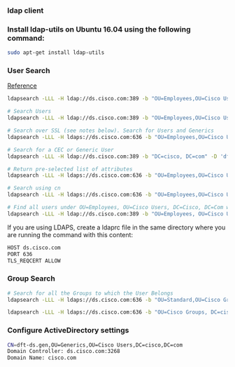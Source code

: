 ### ldap client

### Install ldap-utils on Ubuntu 16.04 using the following command:

```bash
sudo apt-get install ldap-utils
```

### User Search

[Reference](https://stackoverflow.com/questions/22224465/querying-windows-active-directory-server-using-ldapsearch-from-command-line)

```bash
ldapsearch -LLL -H ldap://ds.cisco.com:389 -b "OU=Employees,OU=Cisco Users, DC=cisco, DC=com" -D 'dft-ds.gen@cisco.com' -w '' '(sAMAccountName=anasharm)'

# Search Users
ldapsearch -LLL -H ldap://ds.cisco.com:389 -b "OU=Employees,OU=Cisco Users, DC=cisco, DC=com" -D 'CN=cd-spinnaker.gen,OU=Generics,OU=Cisco Users,DC=cisco,DC=com' -w '<password>' '(sAMAccountName=visardan)'

# Search over SSL (see notes below). Search for Users and Generics
ldapsearch -LLL -H ldaps://ds.cisco.com:636 -b "OU=Employees,OU=Cisco Users, DC=cisco, DC=com" -D 'CN=cd-spinnaker.gen,OU=Generics,OU=Cisco Users,DC=cisco,DC=com' -w '<password>' '(sAMAccountName=visardan)'

# Search for a CEC or Generic User
ldapsearch -LLL -H ldap://ds.cisco.com:389 -b "DC=cisco, DC=com" -D 'dft-ds.gen@cisco.com' -w '<password>' '(&(objectClass=user)(|(distinguishedName=CN='visardan', OU=Generics, OU=Cisco Users, DC=cisco, DC=com)(distinguishedName=CN='visardan', OU=Employees, OU=Cisco Users, DC=cisco, DC=com)))'

# Return pre-selected list of attributes
ldapsearch -LLL -H ldaps://ds.cisco.com:636 -b "OU=Employees,OU=Cisco Users, DC=cisco, DC=com" -D 'CN=cd-spinnaker.gen,OU=Generics,OU=Cisco Users,DC=cisco,DC=com' -w '<password>' '(sAMAccountName=visardan)' cn mail

# Search using cn
ldapsearch -LLL -H ldaps://ds.cisco.com:636 -b "OU=Employees,OU=Cisco Users, DC=cisco, DC=com" -D 'dft-ds.gen@cisco.com' -w '' '(cn=visardan)' cn mail

# Find all users under OU=Employees, OU=Cisco Users, DC=Cisco, DC=Com who are included in Group of Groups
ldapsearch -LLL -H ldap://ds.cisco.com:389 -b "OU=Employees, OU=Cisco Users, DC=cisco, DC=com" -D 'CN=cd-spinnaker.gen,OU=Generics,OU=Cisco Users,DC=cisco,DC=com' -w '<password>' '(&(objectClass=user)(memberof:1.2.840.113556.1.4.1941:=CN=dft-us-sdaas-users,OU=Standard,OU=Cisco Groups,DC=cisco,DC=com))' -z 1000 sAMAccountName
```

If you are using LDAPS, create a ldaprc file in the same directory where you are running the command with this content:

```bash
HOST ds.cisco.com
PORT 636
TLS_REQCERT ALLOW
```

### Group Search

```bash
# Search for all the Groups to which the User Belongs
ldapsearch -LLL -H ldaps://ds.cisco.com:636 -b "OU=Standard,OU=Cisco Groups, DC=cisco, DC=com" -D 'dft-ds.gen@cisco.com' -w '' '(member=CN=anasharm,OU=Employees,OU=Cisco Users,DC=cisco,DC=com)'

ldapsearch -LLL -H ldaps://ds.cisco.com:636 -b "OU=Cisco Groups, DC=cisco, DC=com" -D 'dft-ds.gen@cisco.com' -w '' '(member=CN=anasharm,OU=Employees,OU=Cisco Users,DC=cisco,DC=com)'
```

### Configure ActiveDirectory settings

```bash
CN=dft-ds.gen,OU=Generics,OU=Cisco Users,DC=cisco,DC=com
Domain Controller: ds.cisco.com:3268
Domain Name: cisco.com
```
